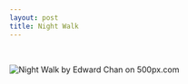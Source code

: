 ```yaml
---
layout: post
title: Night Walk
---
```


<br />
<div class='pixels-photo'>
  <p>
    <img src='https://drscdn.500px.org/photo/145462841/m%3D900/c555fdcc0ce33f29a031e0958ba71686' alt='Night Walk by Edward Chan on 500px.com'>
  </p>
  <a href='https://500px.com/photo/145462841/night-walk-by-edward-chan' alt='Night Walk by Edward Chan on 500px.com'></a>
</div>
<script type='text/javascript' src='https://500px.com/embed.js'></script>
